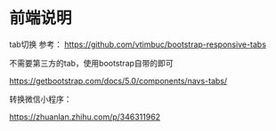 # 前端说明

tab切换 参考：
https://github.com/vtimbuc/bootstrap-responsive-tabs

不需要第三方的tab，使用bootstrap自带的即可

https://getbootstrap.com/docs/5.0/components/navs-tabs/


转换微信小程序：

https://zhuanlan.zhihu.com/p/346311962
